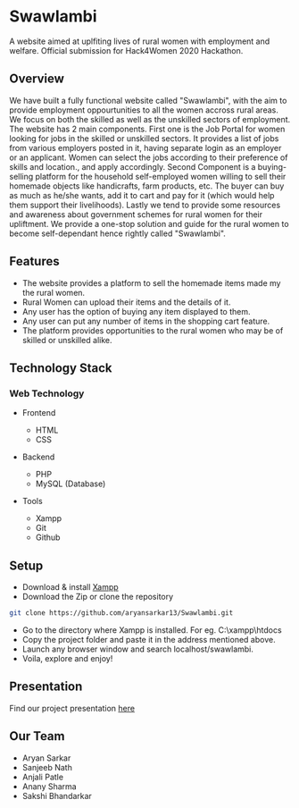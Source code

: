 # Swawlambi

A website aimed at uplfiting lives of rural women with employment and welfare.
Official submission for Hack4Women 2020 Hackathon.

## Overview

We have built a fully functional website called "Swawlambi", with the aim to provide employment oppourtunities to all the women accross rural areas. We focus on both the skilled as well as the unskilled sectors of employment. The website has 2 main components. First one is the Job Portal for women looking for jobs in the skilled or unskilled sectors. It provides a list of jobs from various employers posted in it, having separate login as an employer or an applicant. Women can select the jobs according to their preference of skills and location., and apply accordingly. Second Component is a buying-selling platform for the household self-employed women willing to sell their homemade objects like handicrafts, farm products, etc. The buyer can buy as much as he/she wants, add it to cart and pay for it (which would help them support their livelihoods). Lastly we tend to provide some resources and awareness about government schemes for rural women for their upliftment. We provide a one-stop solution and guide for the rural women to become self-dependant hence rightly called "Swawlambi".

## Features

* The website provides a platform to sell the homemade items made my the rural women.
* Rural Women can upload their items and the details of it.
* Any user has the option of buying any item displayed to them.
* Any user can put any number of items in the shopping cart feature.
* The platform provides opportunities to the rural women who may be of skilled or unskilled alike.

## Technology Stack

### Web Technology

- Frontend
  - HTML
  - CSS
  
- Backend
  - PHP
  - MySQL (Database)

- Tools
  - Xampp
  - Git
  - Github

## Setup

- Download & install [Xampp](https://www.apachefriends.org/download.html)
- Download the Zip or clone the repository
``` bash
git clone https://github.com/aryansarkar13/Swawlambi.git
```
- Go to the directory where Xampp is installed. For eg. C:\xampp\htdocs
- Copy the project folder and paste it in the address mentioned above.
- Launch any browser window and search localhost/swawlambi.
- Voila, explore and enjoy!

## Presentation

Find our project presentation [here](https://docs.google.com/presentation/d/10HWiTnIscaXbwCRBVtE8V61aG55zkboYL_-3qf5v9do/edit?usp=sharing)

## Our Team

* Aryan Sarkar
* Sanjeeb Nath
* Anjali Patle
* Anany Sharma
* Sakshi Bhandarkar

